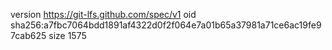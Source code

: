 version https://git-lfs.github.com/spec/v1
oid sha256:a7fbc7064bdd1891af4322d0f2f064e7a01b65a37981a71ce6ac19fe97cab625
size 1575

